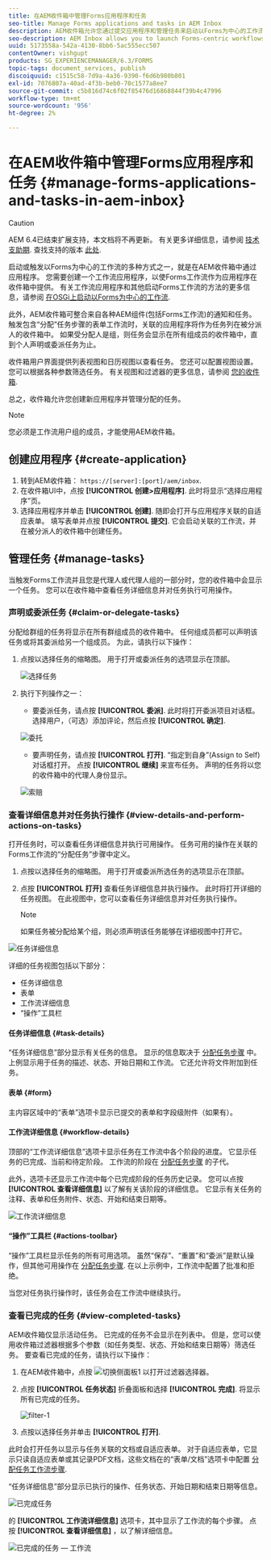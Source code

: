 ```yaml
---
title: 在AEM收件箱中管理Forms应用程序和任务
seo-title: Manage Forms applications and tasks in AEM Inbox
description: AEM收件箱允许您通过提交应用程序和管理任务来启动以Forms为中心的工作流。
seo-description: AEM Inbox allows you to launch Forms-centric workflows through submitting applications and manage tasks.
uuid: 5173558a-542a-4130-8bb6-5ac555ecc507
contentOwner: vishgupt
products: SG_EXPERIENCEMANAGER/6.3/FORMS
topic-tags: document_services, publish
discoiquuid: c1515c58-7d9a-4a36-9390-f6d6b980b801
exl-id: 7076807a-40ad-4f3b-beb0-70c1577a8ee7
source-git-commit: c5b816d74c6f02f85476d16868844f39b4c47996
workflow-type: tm+mt
source-wordcount: '956'
ht-degree: 2%

---
```


# 在AEM收件箱中管理Forms应用程序和任务 {#manage-forms-applications-and-tasks-in-aem-inbox}

>[!CAUTION]
>
>AEM 6.4已结束扩展支持，本文档将不再更新。 有关更多详细信息，请参阅 [技术支助期](https://helpx.adobe.com/cn/support/programs/eol-matrix.html). 查找支持的版本 [此处](https://experienceleague.adobe.com/docs/).

启动或触发以Forms为中心的工作流的多种方式之一，就是在AEM收件箱中通过应用程序。 您需要创建一个工作流应用程序，以使Forms工作流作为应用程序在收件箱中提供。 有关工作流应用程序和其他启动Forms工作流的方法的更多信息，请参阅 [在OSGi上启动以Forms为中心的工作流](/help/forms/using/aem-forms-workflow.md#launch).

此外，AEM收件箱可整合来自各种AEM组件(包括Forms工作流)的通知和任务。 触发包含“分配”任务步骤的表单工作流时，关联的应用程序将作为任务列在被分派人的收件箱中。 如果受分配人是组，则任务会显示在所有组成员的收件箱中，直到个人声明或委派任务为止。

收件箱用户界面提供列表视图和日历视图以查看任务。 您还可以配置视图设置。 您可以根据各种参数筛选任务。 有关视图和过滤器的更多信息，请参阅 [您的收件箱](/help/sites-authoring/inbox.md).

总之，收件箱允许您创建新应用程序并管理分配的任务。

>[!NOTE]
>
>您必须是工作流用户组的成员，才能使用AEM收件箱。

## 创建应用程序 {#create-application}

1. 转到AEM收件箱： `https://[server]:[port]/aem/inbox`.
1. 在收件箱UI中，点按 **[!UICONTROL 创建>应用程序]**. 此时将显示“选择应用程序”页。
1. 选择应用程序并单击 **[!UICONTROL 创建]**. 随即会打开与应用程序关联的自适应表单。 填写表单并点按 **[!UICONTROL 提交]**. 它会启动关联的工作流，并在被分派人的收件箱中创建任务。

## 管理任务 {#manage-tasks}

当触发Forms工作流并且您是代理人或代理人组的一部分时，您的收件箱中会显示一个任务。 您可以在收件箱中查看任务详细信息并对任务执行可用操作。

### 声明或委派任务 {#claim-or-delegate-tasks}

分配给群组的任务将显示在所有群组成员的收件箱中。 任何组成员都可以声明该任务或将其委派给另一个组成员。 为此，请执行以下操作：

1. 点按以选择任务的缩略图。 用于打开或委派任务的选项显示在顶部。

   ![选择任务](assets/select-task.png)

1. 执行下列操作之一：

   * 要委派任务，请点按 **[!UICONTROL 委派]**. 此时将打开委派项目对话框。 选择用户，（可选）添加评论，然后点按 **[!UICONTROL 确定]**.

   ![委托](assets/delegate.png)

   * 要声明任务，请点按 **[!UICONTROL 打开]**. “指定到自身”(Assign to Self)对话框打开。 点按 **[!UICONTROL 继续]** 来宣布任务。 声明的任务将以您的收件箱中的代理人身份显示。

   ![索赔](assets/claim.png)

### 查看详细信息并对任务执行操作 {#view-details-and-perform-actions-on-tasks}

打开任务时，可以查看任务详细信息并执行可用操作。 任务可用的操作在关联的Forms工作流的“分配任务”步骤中定义。

1. 点按以选择任务的缩略图。 用于打开或委派所选任务的选项显示在顶部。
1. 点按 **[!UICONTROL 打开]** 查看任务详细信息并执行操作。 此时将打开详细的任务视图。 在此视图中，您可以查看任务详细信息并对任务执行操作。

   >[!NOTE]
   >
   >如果任务被分配给某个组，则必须声明该任务能够在详细视图中打开它。

![任务详细信息](assets/task-details.png)

详细的任务视图包括以下部分：

* 任务详细信息
* 表单
* 工作流详细信息
* “操作”工具栏

#### 任务详细信息 {#task-details}

“任务详细信息”部分显示有关任务的信息。 显示的信息取决于 [分配任务步骤](/help/sites-developing/workflows-step-ref.md) 中。 上例显示用于任务的描述、状态、开始日期和工作流。 它还允许将文件附加到任务。

#### 表单 {#form}

主内容区域中的“表单”选项卡显示已提交的表单和字段级附件（如果有）。

#### 工作流详细信息 {#workflow-details}

顶部的“工作流详细信息”选项卡显示任务在工作流中各个阶段的进度。 它显示任务的已完成、当前和待定阶段。 工作流的阶段在 [分配任务步骤](/help/sites-developing/workflows-step-ref.md) 的子代。

此外，选项卡还显示工作流中每个已完成阶段的任务历史记录。 您可以点按 **[!UICONTROL 查看详细信息]** 以了解有关该阶段的详细信息。 它显示有关任务的注释、表单和任务附件、状态、开始和结束日期等。

![工作流详细信息](assets/workflow-details.png)

#### “操作”工具栏 {#actions-toolbar}

“操作”工具栏显示任务的所有可用选项。 虽然“保存”、“重置”和“委派”是默认操作，但其他可用操作在 [分配任务步骤](/help/sites-developing/workflows-step-ref.md). 在以上示例中，工作流中配置了批准和拒绝。

当您对任务执行操作时，该任务会在工作流中继续执行。

### 查看已完成的任务 {#view-completed-tasks}

AEM收件箱仅显示活动任务。 已完成的任务不会显示在列表中。 但是，您可以使用收件箱过滤器根据多个参数（如任务类型、状态、开始和结束日期等）筛选任务。 要查看已完成的任务，请执行以下操作：

1. 在AEM收件箱中，点按 ![切换侧面板1](assets/toggle-side-panel1.png) 以打开过滤器选择器。
1. 点按 **[!UICONTROL 任务状态]** 折叠面板和选择 **[!UICONTROL 完成]**. 将显示所有已完成的任务。

   ![filter-1](assets/filter-1.png)

1. 点按以选择任务并单击 **[!UICONTROL 打开]**.

此时会打开任务以显示与任务关联的文档或自适应表单。 对于自适应表单，它显示只读自适应表单或其记录PDF文档，这些文档在的“表单/文档”选项卡中配置 [分配任务工作流步骤](/help/sites-developing/workflows-step-ref.md).

“任务详细信息”部分显示已执行的操作、任务状态、开始日期和结束日期等信息。

![已完成任务](assets/completed-task.png)

的 **[!UICONTROL 工作流详细信息]** 选项卡，其中显示了工作流的每个步骤。 点按 **[!UICONTROL 查看详细信息]** ，以了解详细信息。

![已完成的任务 — 工作流](assets/completed-task-workflow.png)
